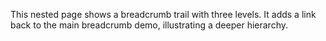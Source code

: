 This nested page shows a breadcrumb trail with three levels. It adds a
link back to the main breadcrumb demo, illustrating a deeper hierarchy.
